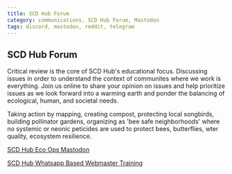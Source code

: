 ```yaml
---
title: SCD Hub Forum
category: communications, SCD Hub Forum, Mastodon
tags: discord, mastodon, reddit, telegram
---
```


## SCD Hub Forum

Critical review is the core of SCD Hub's educational focus.  Discussing issues in order to understand the context of communites where we work is everything. Join us online to share your opinion on issues and help prioritize issues as we look forward into a warming earth and ponder the balancing of ecological, human, and societal needs. 

Taking action by mapping, creating compost, protecting local songbirds, building pollinator gardens, organizing as 'bee safe neighborhoods' 
where no systemic or neonic peticides are used to protect bees, butterflies, wter quality, ecosystem resilience.

[SCD Hub Eco Ops Mastodon](https://mastodon.social/invite/qhpvkUeA)

[SCD Hub Whatsapp Based Webmaster Training](https://chat.whatsapp.com/Ep2Fv6PQtW94vXx7JO2Uft)


